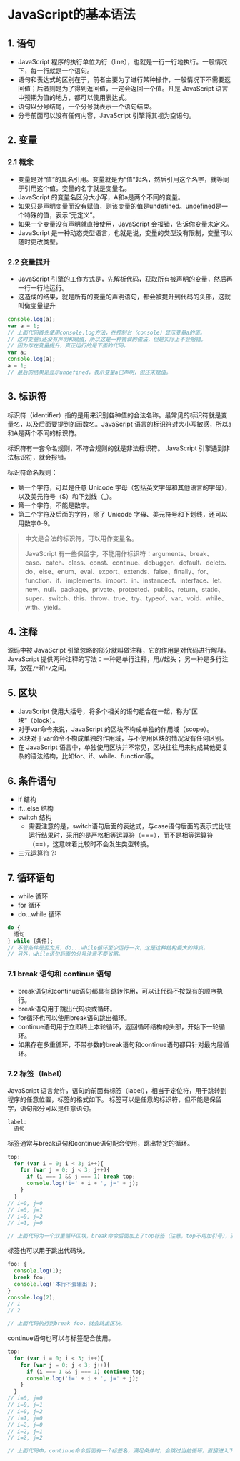 
# JavaScript的基本语法

## 1. 语句

- JavaScript 程序的执行单位为行（line），也就是一行一行地执行。一般情况下，每一行就是一个语句。
- 语句和表达式的区别在于，前者主要为了进行某种操作，一般情况下不需要返回值；后者则是为了得到返回值，一定会返回一个值。凡是 JavaScript 语言中预期为值的地方，都可以使用表达式。
- 语句以分号结尾，一个分号就表示一个语句结束。
- 分号前面可以没有任何内容，JavaScript 引擎将其视为空语句。

## 2. 变量

### 2.1 概念

- 变量是对“值”的具名引用。变量就是为“值”起名，然后引用这个名字，就等同于引用这个值。变量的名字就是变量名。
- JavaScript 的变量名区分大小写，A和a是两个不同的变量。
- 如果只是声明变量而没有赋值，则该变量的值是undefined。undefined是一个特殊的值，表示“无定义”。
- 如果一个变量没有声明就直接使用，JavaScript 会报错，告诉你变量未定义。
- JavaScript 是一种动态类型语言，也就是说，变量的类型没有限制，变量可以随时更改类型。

### 2.2 变量提升

- JavaScript 引擎的工作方式是，先解析代码，获取所有被声明的变量，然后再一行一行地运行。
- 这造成的结果，就是所有的变量的声明语句，都会被提升到代码的头部，这就叫做变量提升

```javascript
console.log(a);
var a = 1;
// 上面代码首先使用console.log方法，在控制台（console）显示变量a的值。
// 这时变量a还没有声明和赋值，所以这是一种错误的做法，但是实际上不会报错。
// 因为存在变量提升，真正运行的是下面的代码。
var a;
console.log(a);
a = 1;
// 最后的结果是显示undefined，表示变量a已声明，但还未赋值。
```

## 3. 标识符

标识符（identifier）指的是用来识别各种值的合法名称。最常见的标识符就是变量名，以及后面要提到的函数名。JavaScript 语言的标识符对大小写敏感，所以a和A是两个不同的标识符。

标识符有一套命名规则，不符合规则的就是非法标识符。
JavaScript 引擎遇到非法标识符，就会报错。

标识符命名规则：

- 第一个字符，可以是任意 Unicode 字母（包括英文字母和其他语言的字母），以及美元符号（$）和下划线（_）。
- 第一个字符，不能是数字。
- 第二个字符及后面的字符，除了 Unicode 字母、美元符号和下划线，还可以用数字0-9。

> 中文是合法的标识符，可以用作变量名。
>
> JavaScript 有一些保留字，不能用作标识符：arguments、break、case、catch、class、const、continue、debugger、default、delete、do、else、enum、eval、export、extends、false、finally、for、function、if、implements、import、in、instanceof、interface、let、new、null、package、private、protected、public、return、static、super、switch、this、throw、true、try、typeof、var、void、while、with、yield。

## 4. 注释

源码中被 JavaScript 引擎忽略的部分就叫做注释，它的作用是对代码进行解释。
JavaScript 提供两种注释的写法：一种是单行注释，用//起头；
另一种是多行注释，放在`/*`和`*/`之间。

## 5. 区块

- JavaScript 使用大括号，将多个相关的语句组合在一起，称为“区块”（block）。
- 对于var命令来说，JavaScript 的区块不构成单独的作用域（scope）。
- 区块对于var命令不构成单独的作用域，与不使用区块的情况没有任何区别。
- 在 JavaScript 语言中，单独使用区块并不常见，区块往往用来构成其他更复杂的语法结构，比如for、if、while、function等。

## 6. 条件语句

- if 结构
- if...else 结构
- switch 结构
  - 需要注意的是，switch语句后面的表达式，与case语句后面的表示式比较运行结果时，采用的是严格相等运算符（===），而不是相等运算符（==），这意味着比较时不会发生类型转换。
- 三元运算符 ?:

## 7. 循环语句

- while 循环
- for 循环
- do...while 循环

```javascript
do {
  语句
} while (条件);
// 不管条件是否为真，do...while循环至少运行一次，这是这种结构最大的特点。
// 另外，while语句后面的分号注意不要省略。
```

### 7.1 break 语句和 continue 语句

- break语句和continue语句都具有跳转作用，可以让代码不按既有的顺序执行。
- break语句用于跳出代码块或循环。
- for循环也可以使用break语句跳出循环。
- continue语句用于立即终止本轮循环，返回循环结构的头部，开始下一轮循环。
- 如果存在多重循环，不带参数的break语句和continue语句都只针对最内层循环。

### 7.2 标签（label）

JavaScript 语言允许，语句的前面有标签（label），相当于定位符，用于跳转到程序的任意位置，标签的格式如下。
标签可以是任意的标识符，但不能是保留字，语句部分可以是任意语句。

```javascript
label:
  语句
```

标签通常与break语句和continue语句配合使用，跳出特定的循环。

```javascript
top:
  for (var i = 0; i < 3; i++){
    for (var j = 0; j < 3; j++){
      if (i === 1 && j === 1) break top;
      console.log('i=' + i + ', j=' + j);
    }
  }
// i=0, j=0
// i=0, j=1
// i=0, j=2
// i=1, j=0

// 上面代码为一个双重循环区块，break命令后面加上了top标签（注意，top不用加引号），满足条件时，直接跳出双层循环。如果break语句后面不使用标签，则只能跳出内层循环，进入下一次的外层循环。
```

标签也可以用于跳出代码块。

```javascript
foo: {
  console.log(1);
  break foo;
  console.log('本行不会输出');
}
console.log(2);
// 1
// 2

// 上面代码执行到break foo，就会跳出区块。
```

continue语句也可以与标签配合使用。

```javascript
top:
  for (var i = 0; i < 3; i++){
    for (var j = 0; j < 3; j++){
      if (i === 1 && j === 1) continue top;
      console.log('i=' + i + ', j=' + j);
    }
  }
// i=0, j=0
// i=0, j=1
// i=0, j=2
// i=1, j=0
// i=2, j=0
// i=2, j=1
// i=2, j=2

// 上面代码中，continue命令后面有一个标签名，满足条件时，会跳过当前循环，直接进入下一轮外层循环。如果continue语句后面不使用标签，则只能进入下一轮的内层循环。
```
